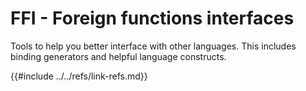 # FFI - Foreign functions interfaces

Tools to help you better interface with other languages. This includes binding generators and helpful language constructs.

{{#include ../../refs/link-refs.md}}
